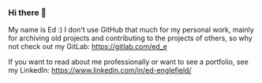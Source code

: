 ### Hi there 👋
My name is Ed :) I don't use GitHub that much for my personal work, mainly for archiving old projects and contributing to the projects of others, so why not check out my GitLab: https://gitlab.com/ed_e  

If you want to read about me professionally or want to see a portfolio, see my LinkedIn: https://www.linkedin.com/in/ed-englefield/
